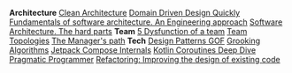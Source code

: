 **Architecture**
[Clean Architecture](architecture/Clean_Arcitecture.md)
[Domain Driven Design Quickly](architecture/Domain_driven_design_quickly.md)
[Fundamentals of software architecture. An Engineering approach](architecture/Fundamentals_of_Software_Architecture_An_Engineering_Approach.md)
[Software Architecture. The hard parts](architecture/Software_architecture_the_hard_parts.md)
**Team**
[5 Dysfunction of a team](team/5_dysfunctions_of_a_team.md)
[Team Topologies](team/Team_Topologies.md)
[The Manager's path](team/The_Manager’s_Path.md)
**Tech**
[Design Patterns GOF](tech/Design_Patterns_GOF.md)
[Grooking Algorithms](tech/Grooking_Algorithms.md)
[Jetpack Compose Internals](tech/Jetpack_Compose_internals.md)
[Kotlin Coroutines Deep Dive](tech/Kotlin_Coroutines_Deep_Dive.md)
[Pragmatic Programmer](tech/Pragmatic_Programmer.md)
[Refactoring: Improving the design of existing code](tech/Refactoring_Improving_the_Design_of_existing_code.md)
